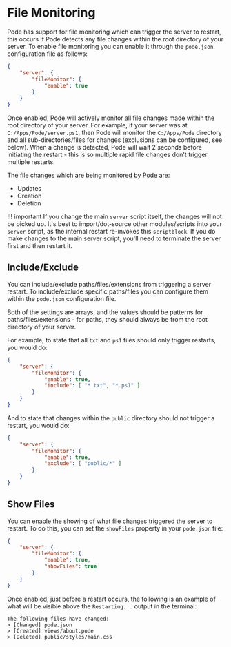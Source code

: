 # File Monitoring

Pode has support for file monitoring which can trigger the server to restart, this occurs if Pode detects any file changes within the root directory of your server. To enable file monitoring you can enable it through the `pode.json` configuration file as follows:

```json
{
    "server": {
        "fileMonitor": {
            "enable": true
        }
    }
}
```

Once enabled, Pode will actively monitor all file changes made within the root directory of your server. For example, if your server was at `C:/Apps/Pode/server.ps1`, then Pode will monitor the `C:/Apps/Pode` directory and all sub-directories/files for changes (exclusions can be configured, see below). When a change is detected, Pode will wait 2 seconds before initiating the restart - this is so multiple rapid file changes don't trigger multiple restarts.

The file changes which are being monitored by Pode are:

* Updates
* Creation
* Deletion

!!! important
    If you change the main `server` script itself, the changes will not be picked up. It's best to import/dot-source other modules/scripts into your `server` script, as the internal restart re-invokes this `scriptblock`. If you do make changes to the main server script, you'll need to terminate the server first and then restart it.

## Include/Exclude

You can include/exclude paths/files/extensions from triggering a server restart. To include/exclude specific paths/files you can configure them within the `pode.json` configuration file.

Both of the settings are arrays, and the values should be patterns for paths/files/extensions - for paths, they should always be from the root directory of your server.

For example, to state that all `txt` and `ps1` files should only trigger restarts, you would do:

```json
{
    "server": {
        "fileMonitor": {
            "enable": true,
            "include": [ "*.txt", "*.ps1" ]
        }
    }
}
```

And to state that changes within the `public` directory should not trigger a restart, you would do:

```json
{
    "server": {
        "fileMonitor": {
            "enable": true,
            "exclude": [ "public/*" ]
        }
    }
}
```

## Show Files

You can enable the showing of what file changes triggered the server to restart. To do this, you can set the `showFiles` property in your `pode.json` file:

```json
{
    "server": {
        "fileMonitor": {
            "enable": true,
            "showFiles": true
        }
    }
}
```

Once enabled, just before a restart occurs, the following is an example of what will be visible above the `Restarting...` output in the terminal:

```plain
The following files have changed:
> [Changed] pode.json
> [Created] views/about.pode
> [Deleted] public/styles/main.css
```
